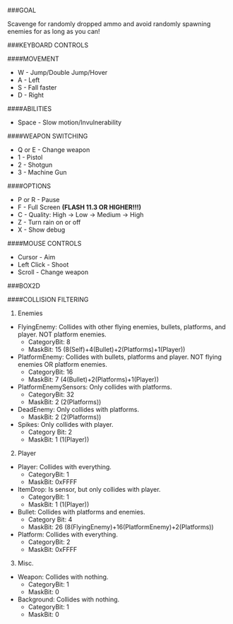 ###GOAL

Scavenge for randomly dropped ammo and avoid randomly spawning enemies for as long as you can!

###KEYBOARD CONTROLS

####MOVEMENT

* W - Jump/Double Jump/Hover
* A - Left
* S - Fall faster
* D - Right

####ABILITIES
* Space - Slow motion/Invulnerability

####WEAPON SWITCHING
* Q or E - Change weapon
* 1 - Pistol
* 2 - Shotgun
* 3 - Machine Gun

####OPTIONS
* P or R - Pause
* F - Full Screen **(FLASH 11.3 OR HIGHER!!!)**
* C - Quality: High -> Low -> Medium -> High
* Z - Turn rain on or off
* X - Show debug

####MOUSE CONTROLS

* Cursor - Aim
* Left Click - Shoot
* Scroll - Change weapon

###BOX2D

####COLLISION FILTERING

1. Enemies
  * FlyingEnemy: Collides with other flying enemies, bullets, platforms, and player. NOT platform enemies. 
    * CategoryBit: 8 
    * MaskBit: 15 (8(Self)+4(Bullet)+2(Platforms)+1(Player))
  * PlatformEnemy: Collides with bullets, platforms and player. NOT flying enemies OR platform enemies. 
    * CategoryBit: 16 
    * MaskBit: 7 (4(Bullet)+2(Platforms)+1(Player))
  * PlatformEnemySensors: Only collides with platforms. 
    * CategoryBit: 32 
    * MaskBit: 2 (2(Platforms))
  * DeadEnemy: Only collides with platforms. 
    * MaskBit: 2 (2(Platforms))
  * Spikes: Only collides with player. 
    * Category Bit: 2 
    * MaskBit: 1 (1(Player))

2. Player
  * Player: Collides with everything. 
    * CategoryBit: 1 
    * MaskBit: 0xFFFF
  * ItemDrop: Is sensor, but only collides with player. 
    * CategoryBit: 1 
    * MaskBit: 1 (1(Player))
  * Bullet: Collides with platforms and enemies. 
    * Category Bit: 4 
    * MaskBit: 26 (8(FlyingEnemy)+16(PlatformEnemy)+2(Platforms))
  * Platform: Collides with everything. 
    * CategoryBit: 2 
    * MaskBit: 0xFFFF

3. Misc.
  * Weapon: Collides with nothing. 
    * CategoryBit: 1 
    * MaskBit: 0
  * Background: Collides with nothing. 
    * CategoryBit: 1 
    * MaskBit: 0
